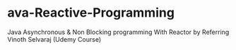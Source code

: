 # ava-Reactive-Programming
Java Asynchronous &amp; Non Blocking programming With Reactor by Referring Vinoth Selvaraj (Udemy Course)
